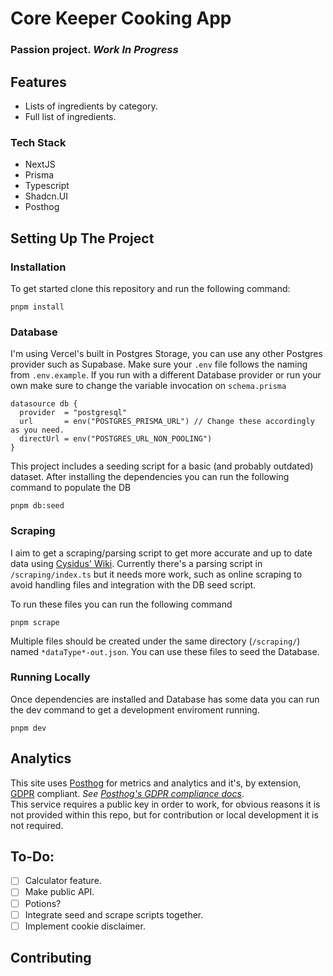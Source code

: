 # Core Keeper Cooking App

### Passion project. **_Work In Progress_**

## Features

- Lists of ingredients by category.
- Full list of ingredients.

### Tech Stack

- NextJS
- Prisma
- Typescript
- Shadcn.UI
- Posthog

## Setting Up The Project

### Installation

To get started clone this repository and run the following command:

`pnpm install`

### Database

I'm using Vercel's built in Postgres Storage, you can use any other Postgres provider such as Supabase.
Make sure your `.env` file follows the naming from `.env.example`. If you run with a different Database provider or run your own make sure to change the variable invocation on `schema.prisma`

```prisma
datasource db {
  provider  = "postgresql"
  url       = env("POSTGRES_PRISMA_URL") // Change these accordingly as you need.
  directUrl = env("POSTGRES_URL_NON_POOLING")
}
```

This project includes a seeding script for a basic (and probably outdated) dataset.
After installing the dependencies you can run the following command to populate the DB

`pnpm db:seed`

### Scraping

I aim to get a scraping/parsing script to get more accurate and up to date data using [Cysidus' Wiki](https://corekeeper.atma.gg/en/Core_Keeper_Wiki).
Currently there's a parsing script in `/scraping/index.ts` but it needs more work, such as online scraping to avoid handling files and integration with the DB seed script.

To run these files you can run the following command

`pnpm scrape`

Multiple files should be created under the same directory (`/scraping/`) named `*dataType*-out.json`. You can use these files to seed the Database.

### Running Locally

Once dependencies are installed and Database has some data you can run the dev command to get a development enviroment running.

`pnpm dev`

## Analytics

This site uses [Posthog](https://posthog.com) for metrics and analytics and it's, by extension, [GDPR](https://gdpr.eu/) compliant. <i>See [Posthog's GDPR compliance docs](https://posthog.com/docs/privacy/gdpr-compliance)</i>.
<br/>
This service requires a public key in order to work, for obvious reasons it is not provided within this repo, but for contribution or local development it is not required.

## To-Do:

- [ ] Calculator feature.
- [ ] Make public API.
- [ ] Potions?
- [ ] Integrate seed and scrape scripts together.
- [ ] Implement cookie disclaimer.

## Contributing
